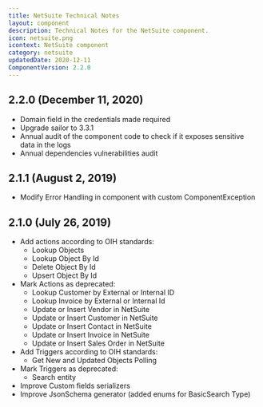 ```yaml
---
title: NetSuite Technical Notes
layout: component
description: Technical Notes for the NetSuite component.
icon: netsuite.png
icontext: NetSuite component
category: netsuite
updatedDate: 2020-12-11
ComponentVersion: 2.2.0
---
```


## 2.2.0 (December 11, 2020)

* Domain field in the credentials made required
* Upgrade sailor to 3.3.1
* Annual audit of the component code to check if it exposes sensitive data in the logs
* Annual dependencies vulnerabilities audit

## 2.1.1 (August 2, 2019)

* Modify Error Handling in component with custom ComponentException

## 2.1.0 (July 26, 2019)

* Add actions according to OIH standards:
  - Lookup Objects
  - Lookup Object By Id
  - Delete Object By Id
  - Upsert Object By Id
* Mark Actions as deprecated:
  - Lookup Customer by External or Internal ID
  - Lookup Invoice by External or Internal Id
  - Update or Insert Vendor in NetSuite
  - Update or Insert Customer in NetSuite
  - Update or Insert Contact in NetSuite
  - Update or Insert Invoice in NetSuite
  - Update or Insert Sales Order in NetSuite
* Add Triggers according to OIH standards:
  - Get New and Updated Objects Polling
* Mark Triggers as deprecated:
  - Search entity
* Improve Custom fields serializers
* Improve JsonSchema generator (added enums for BasicSearch Type)
